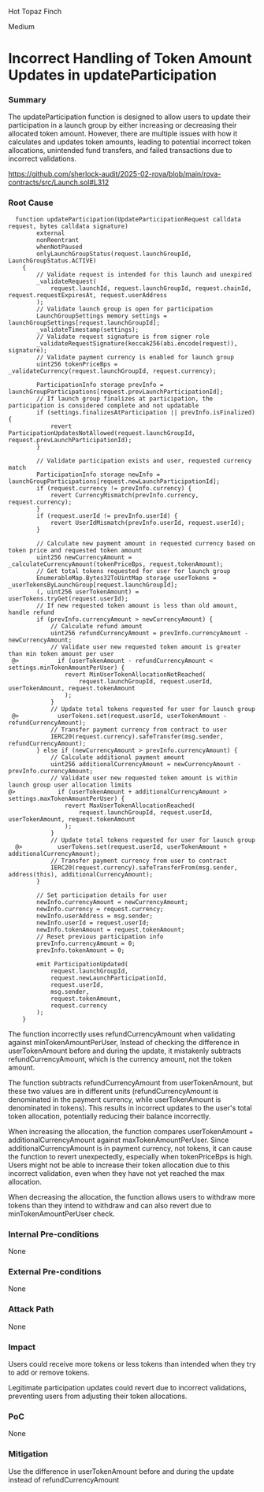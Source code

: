 Hot Topaz Finch

Medium

# Incorrect Handling of Token Amount Updates in updateParticipation

### Summary

The updateParticipation function is designed to allow users to update their participation in a launch group by either increasing or decreasing their allocated token amount. However, there are multiple issues with how it calculates and updates token amounts, leading to potential incorrect token allocations, unintended fund transfers, and failed transactions due to incorrect validations.

https://github.com/sherlock-audit/2025-02-rova/blob/main/rova-contracts/src/Launch.sol#L312

### Root Cause

```solidity
  function updateParticipation(UpdateParticipationRequest calldata request, bytes calldata signature)
        external
        nonReentrant
        whenNotPaused
        onlyLaunchGroupStatus(request.launchGroupId, LaunchGroupStatus.ACTIVE)
    {
        // Validate request is intended for this launch and unexpired
        _validateRequest(
            request.launchId, request.launchGroupId, request.chainId, request.requestExpiresAt, request.userAddress
        );
        // Validate launch group is open for participation
        LaunchGroupSettings memory settings = launchGroupSettings[request.launchGroupId];
        _validateTimestamp(settings);
        // Validate request signature is from signer role
        _validateRequestSignature(keccak256(abi.encode(request)), signature);
        // Validate payment currency is enabled for launch group
        uint256 tokenPriceBps = _validateCurrency(request.launchGroupId, request.currency);

        ParticipationInfo storage prevInfo = launchGroupParticipations[request.prevLaunchParticipationId];
        // If launch group finalizes at participation, the participation is considered complete and not updatable
        if (settings.finalizesAtParticipation || prevInfo.isFinalized) {
            revert ParticipationUpdatesNotAllowed(request.launchGroupId, request.prevLaunchParticipationId);
        }

        // Validate participation exists and user, requested currency match
        ParticipationInfo storage newInfo = launchGroupParticipations[request.newLaunchParticipationId];
        if (request.currency != prevInfo.currency) {
            revert CurrencyMismatch(prevInfo.currency, request.currency);
        }
        if (request.userId != prevInfo.userId) {
            revert UserIdMismatch(prevInfo.userId, request.userId);
        }

        // Calculate new payment amount in requested currency based on token price and requested token amount
        uint256 newCurrencyAmount = _calculateCurrencyAmount(tokenPriceBps, request.tokenAmount);
        // Get total tokens requested for user for launch group
        EnumerableMap.Bytes32ToUintMap storage userTokens = _userTokensByLaunchGroup[request.launchGroupId];
        (, uint256 userTokenAmount) = userTokens.tryGet(request.userId);
        // If new requested token amount is less than old amount, handle refund
        if (prevInfo.currencyAmount > newCurrencyAmount) {
            // Calculate refund amount
            uint256 refundCurrencyAmount = prevInfo.currencyAmount - newCurrencyAmount;
            // Validate user new requested token amount is greater than min token amount per user
 @>           if (userTokenAmount - refundCurrencyAmount < settings.minTokenAmountPerUser) {
                revert MinUserTokenAllocationNotReached(
                    request.launchGroupId, request.userId, userTokenAmount, request.tokenAmount
                );
            }
            // Update total tokens requested for user for launch group
 @>           userTokens.set(request.userId, userTokenAmount - refundCurrencyAmount);
            // Transfer payment currency from contract to user
            IERC20(request.currency).safeTransfer(msg.sender, refundCurrencyAmount);
        } else if (newCurrencyAmount > prevInfo.currencyAmount) {
            // Calculate additional payment amount
            uint256 additionalCurrencyAmount = newCurrencyAmount - prevInfo.currencyAmount;
            // Validate user new requested token amount is within launch group user allocation limits
@>            if (userTokenAmount + additionalCurrencyAmount > settings.maxTokenAmountPerUser) {
                revert MaxUserTokenAllocationReached(
                    request.launchGroupId, request.userId, userTokenAmount, request.tokenAmount
                );
            }
            // Update total tokens requested for user for launch group
  @>          userTokens.set(request.userId, userTokenAmount + additionalCurrencyAmount);
            // Transfer payment currency from user to contract
            IERC20(request.currency).safeTransferFrom(msg.sender, address(this), additionalCurrencyAmount);
        }

        // Set participation details for user
        newInfo.currencyAmount = newCurrencyAmount;
        newInfo.currency = request.currency;
        newInfo.userAddress = msg.sender;
        newInfo.userId = request.userId;
        newInfo.tokenAmount = request.tokenAmount;
        // Reset previous participation info
        prevInfo.currencyAmount = 0;
        prevInfo.tokenAmount = 0;

        emit ParticipationUpdated(
            request.launchGroupId,
            request.newLaunchParticipationId,
            request.userId,
            msg.sender,
            request.tokenAmount,
            request.currency
        );
    }

```

The function incorrectly uses refundCurrencyAmount when validating against minTokenAmountPerUser, Instead of checking the difference in userTokenAmount before and during the update, it mistakenly subtracts refundCurrencyAmount, which is the currency amount, not the token amount.

The function subtracts refundCurrencyAmount from userTokenAmount, but these two values are in different units (refundCurrencyAmount is denominated in the payment currency, while userTokenAmount is denominated in tokens).
This results in incorrect updates to the user's total token allocation, potentially reducing their balance incorrectly.

When increasing the allocation, the function compares userTokenAmount + additionalCurrencyAmount against maxTokenAmountPerUser.
Since additionalCurrencyAmount is in payment currency, not tokens, it can cause the function to revert unexpectedly, especially when tokenPriceBps is high.
Users might not be able to increase their token allocation due to this incorrect validation, even when they have not yet reached the max allocation.

When decreasing the allocation, the function allows users to withdraw more tokens than they intend to withdraw and can also revert due to minTokenAmountPerUser check.

### Internal Pre-conditions

None

### External Pre-conditions

None

### Attack Path

None

### Impact

Users could receive more tokens or less tokens than intended when they try to add or remove tokens.

Legitimate participation updates could revert due to incorrect validations, preventing users from adjusting their token allocations.



### PoC

None

### Mitigation

Use the difference in userTokenAmount before and during the update instead of refundCurrencyAmount
